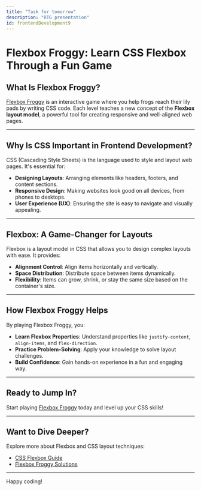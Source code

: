 ```yaml
---
title: "Task for tomorrow"
description: "RTG presentation"
id: frontendDevelopment9
---
```

# Flexbox Froggy: Learn CSS Flexbox Through a Fun Game

## What Is Flexbox Froggy?

[Flexbox Froggy](https://flexboxfroggy.com/) is an interactive game where you help frogs reach their lily pads by writing CSS code. Each level teaches a new concept of the **Flexbox layout model**, a powerful tool for creating responsive and well-aligned web pages.

---

## Why Is CSS Important in Frontend Development?

CSS (Cascading Style Sheets) is the language used to style and layout web pages. It's essential for:

- **Designing Layouts**: Arranging elements like headers, footers, and content sections.
- **Responsive Design**: Making websites look good on all devices, from phones to desktops.
- **User Experience (UX)**: Ensuring the site is easy to navigate and visually appealing.

---

## Flexbox: A Game-Changer for Layouts

Flexbox is a layout model in CSS that allows you to design complex layouts with ease. It provides:

- **Alignment Control**: Align items horizontally and vertically.
- **Space Distribution**: Distribute space between items dynamically.
- **Flexibility**: Items can grow, shrink, or stay the same size based on the container's size.

---

## How Flexbox Froggy Helps

By playing Flexbox Froggy, you:

- **Learn Flexbox Properties**: Understand properties like `justify-content`, `align-items`, and `flex-direction`.
- **Practice Problem-Solving**: Apply your knowledge to solve layout challenges.
- **Build Confidence**: Gain hands-on experience in a fun and engaging way.

---

## Ready to Jump In?

Start playing [Flexbox Froggy](https://flexboxfroggy.com/) today and level up your CSS skills!

---

## Want to Dive Deeper?

Explore more about Flexbox and CSS layout techniques:

- [CSS Flexbox Guide](https://css-tricks.com/snippets/css/a-guide-to-flexbox/)
- [Flexbox Froggy Solutions](https://flexicajourney.com/flexbox-froggy-answers/)

---

Happy coding! 
